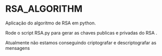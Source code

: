 # RSA_ALGORITHM

Aplicação do algoritmo de RSA em python.

Rode o script RSA.py para gerar as chaves publicas e privadas do RSA .

Atualmente não estamos conseguindo criptografar e descriptografar as mensagens
